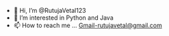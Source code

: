 - 👋 Hi, I’m @RutujaVetal123
- 👀 I’m interested in Python and Java
- 📫 How to reach me ...
Gmail-rutujavetal@gmail.com

<!---
RutujaVetal123/RutujaVetal123 is a ✨ special ✨ repository because its `README.md` (this file) appears on your GitHub profile.
You can click the Preview link to take a look at your changes.
--->
